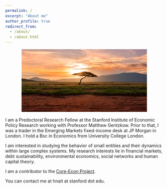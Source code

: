 ```yaml
---
permalink: /
excerpt: "About me"
author_profile: true
redirect_from: 
  - /about/
  - /about.html
---
```


<p align="center">
  <img src="/images/africa_image.jpg" height = "200" width="400"/>
</p>


I am a Predoctoral Research Fellow at the Stanford Institute of Economic Policy Research working with Professor Matthew Gentzkow. Prior to that, I was a trader in the Emerging Markets fixed-income desk at JP Morgan in London.
I hold a Bsc in Economics from University College London.<br /> 

I am interested in studying the behavior of small entities and their dynamics within large complex systems.
My research interests lie in financial markets, debt sustainability, environmental economics, social networks and human capital theory. <br />

I am a contributor to the [Core-Econ Project](https://www.core-econ.org/). <br />

You can contact me at hnait at stanford dot edu.
